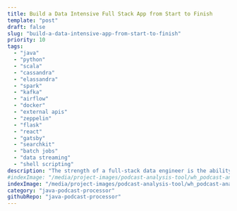 ```yaml
---
title: Build a Data Intensive Full Stack App from Start to Finish
template: "post"
draft: false
slug: "build-a-data-intensive-app-from-start-to-finish"
priority: 10
tags:
  - "java"
  - "python"
  - "scala"
  - "cassandra"
  - "elassandra"
  - "spark"
  - "kafka"
  - "airflow"
  - "docker"
  - "external apis"
  - "zeppelin"
  - "flask"
  - "react"
  - "gatsby"
  - "searchkit"
  - "batch jobs"
  - "data streaming"
  - "shell scripting"
description: "The strength of a full-stack data engineer is the ability to bring the entire stack together, coordinating all of your microservices and features into a single product. Any developer can slap a new feature onto your project, but if new features aren't seamlessly integrated into your project as a whole, they will run inefficiently and slow down future development. See how everything can work together, from data pipeline to web app to data visualization and user-facing search functionality."
#indexImage: "/media/project-images/podcast-analysis-tool/wh_podcast-analysis-tool-diagram.png"
indexImage: "/media/project-images/podcast-analysis-tool/wh_podcast-analysis-tool-diagram-converted-from-pdf.png"
category: "java-podcast-processor"
githubRepo: "java-podcast-processor"
---
```

